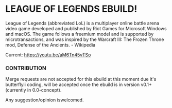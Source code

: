 # LEAGUE OF LEGENDS EBUILD!
League of Legends (abbreviated LoL) is a multiplayer online battle arena video game developed and published by Riot Games for Microsoft Windows and macOS. The game follows a freemium model and is supported by microtransactions, and was inspired by the Warcraft III: The Frozen Throne mod, Defense of the Ancients. - Wikipedia


Current: https://youtu.be/aM6Tn45vTSo

### CONTRIBUTION
Merge requests are not accepted for this ebuild at this moment due it's butterflyii coding,  will be accepted once the ebuild is in version v0.1+ (currently in 0.0-concept).

Any suggestion/opinion iswelcomed.

